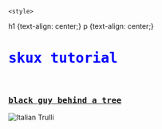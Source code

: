 <html>

  <head>

    <style>
h1 {text-align: center;}
p {text-align: center;}

</style>  

</head>

<body>
  <p style="background-image: url('https://www.valleyprofile.co.nz/wp-content/uploads/2022/05/P1-VALLEY-PROFILE-Martina-Dairy-Ram-raid-WEB.jpg');"></p>
<h1 style="font-family:cursive,monospace;color:Blue;">skux tutorial</h1>
<br>
<h3 style="font-family:cursive,monospace;"><a href="https://skuxdlx.github.io/edwinnsphinxcat/"> black guy behind a tree </a></h3>
<img src="pic_trulli.jpg" alt="Italian Trulli">

</body>

</html>

